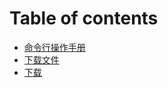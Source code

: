 # Table of contents

* [命令行操作手册](README.md)
* [下载文件](https://github.com/DenverBYF/download_zip/archive/master.zip)
* [下载](https://github.com/DenverBYF/download_zip/archive/master.zip)

